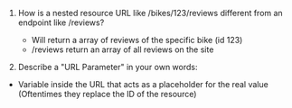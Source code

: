 1. How is a nested resource URL like /bikes/123/reviews
   different from an endpoint like /reviews?

   - Will return a array of reviews of the specific bike (id 123)
   - /reviews return an array of all reviews on the site

2. Describe a "URL Parameter" in your own words:

- Variable inside the URL that acts as a placeholder for the real value
  (Oftentimes they replace the ID of the resource)
